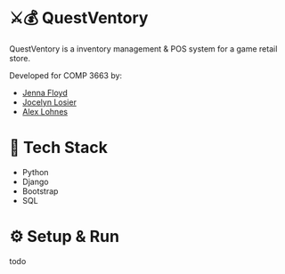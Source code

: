 # ⚔️💰 QuestVentory

QuestVentory is a inventory management & POS system for a game retail store.

Developed for COMP 3663 by:

- [Jenna Floyd](https://github.com/JFloyd11)
- [Jocelyn Losier](https://github.com/TheBigCoded)
- [Alex Lohnes](https://github.com/l0gnes)

# 📡 Tech Stack
- Python
- Django
- Bootstrap
- SQL

# ⚙️ Setup & Run

todo
